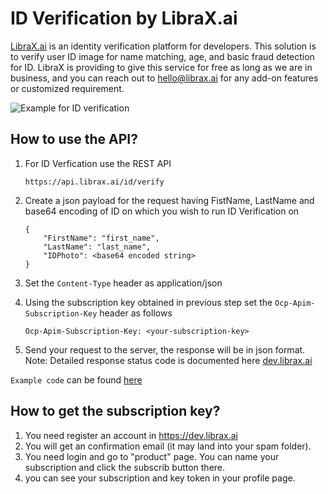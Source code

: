 # ID Verification by LibraX.ai

[LibraX.ai](https://www.libraX.ai) is an identity verification platform for developers. This solution is to verify user ID image for name matching, age, and basic fraud detection for ID. LibraX is providing to give this service for free as long as we are in business, and you can reach out to hello@librax.ai for any add-on features or customized requirement.

![Example for ID verification](https://www.librax.ai/wp-content/uploads/2021/03/Screen-Shot-2021-03-12-at-11.45.22-AM-e1615567678450.png)


## How to use the API?

1. For ID Verfication use the REST API 
    ```
    https://api.librax.ai/id/verify
    ```

2. Create a json payload for the request having FistName, LastName and base64 encoding of ID on which you wish to run ID Verification on 
    ```
    {
        "FirstName": "first_name",
        "LastName": "last_name",
        "IDPhoto": <base64 encoded string>
    }
    ```
3. Set the `Content-Type` header as application/json

4. Using the subscription key obtained in previous step set the `Ocp-Apim-Subscription-Key` header as follows
    ```
    Ocp-Apim-Subscription-Key: <your-subscription-key>
    ```

5. Send your request to the server, the response will be in json format.
Note: Detailed response status code is documented here [dev.librax.ai](https://dev.librax.ai/api-details#api=ID-Verification-API&operation=post-id-verify)

`Example code` can be found [here](ID-verification-example.py)

## How to get the subscription key?

1. You need register an account in https://dev.librax.ai
2. You will get an confirmation email (it may land into your spam folder).
3. You need login and go to "product" page. You can name your subscription and click the subscrib button there.  
4. you can see your subscription and key token in your profile page. 
